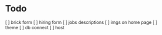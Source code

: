# Todo

[ ] brick form
[ ] hiring form
[ ] jobs descriptions
[ ] imgs on home page
[ ] theme
[ ] db connect
[ ] host
